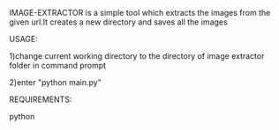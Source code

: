 IMAGE-EXTRACTOR is a simple tool which extracts the images from the given url.It creates a new directory and saves all the images

USAGE:

1)change current working directory to the directory of image extractor folder in command prompt

2)enter "python main.py"

REQUIREMENTS:

python 
